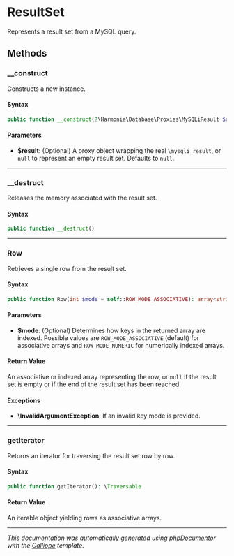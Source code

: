 # ResultSet

Represents a result set from a MySQL query.

## Methods

### __construct

Constructs a new instance.

#### Syntax

```php
public function __construct(?\Harmonia\Database\Proxies\MySQLiResult $result = null)
```

#### Parameters

- **$result**: (Optional) A proxy object wrapping the real `\mysqli_result`, or `null` to represent an empty result set. Defaults to `null`.

---

### __destruct

Releases the memory associated with the result set.

#### Syntax

```php
public function __destruct()
```

---

### Row

Retrieves a single row from the result set.

#### Syntax

```php
public function Row(int $mode = self::ROW_MODE_ASSOCIATIVE): array<string,mixed>|array<int,mixed>|null
```

#### Parameters

- **$mode**: (Optional) Determines how keys in the returned array are indexed. Possible values are `ROW_MODE_ASSOCIATIVE` (default) for associative arrays and `ROW_MODE_NUMERIC` for numerically indexed arrays.

#### Return Value

An associative or indexed array representing the row, or `null` if the result set is empty or if the end of the result set has been reached.

#### Exceptions

- **\InvalidArgumentException**: If an invalid key mode is provided.

---

### getIterator

Returns an iterator for traversing the result set row by row.

#### Syntax

```php
public function getIterator(): \Traversable
```

#### Return Value

An iterable object yielding rows as associative arrays.

---

*This documentation was automatically generated using [phpDocumentor](http://www.phpdoc.org/) with the [Calliope](https://github.com/DaphneWebFramework/Calliope) template.*
